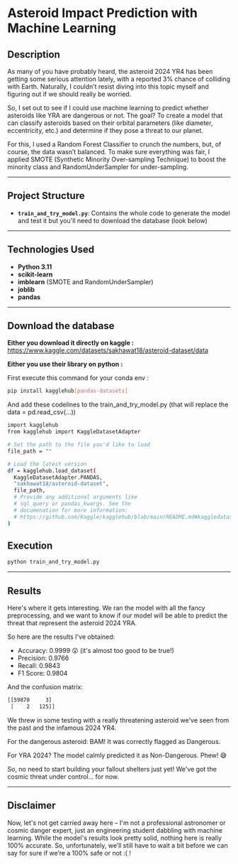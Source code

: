 # Asteroid Impact Prediction with Machine Learning

## Description  
As many of you have probably heard, the asteroid 2024 YR4 has been getting some serious attention lately, with a reported 3% chance of colliding with Earth. Naturally, I couldn’t resist diving into this topic myself and figuring out if we should really be worried.

So, I set out to see if I could use machine learning to predict whether asteroids like YRA are dangerous or not. The goal? To create a model that can classify asteroids based on their orbital parameters (like diameter, eccentricity, etc.) and determine if they pose a threat to our planet.

For this, I used a Random Forest Classifier to crunch the numbers, but, of course, the data wasn’t balanced. To make sure everything was fair, I applied SMOTE (Synthetic Minority Over-sampling Technique) to boost the minority class and RandomUnderSampler for under-sampling.

---

## Project Structure  
- **`train_and_try_model.py`**: Contains the whole code to generate the model and test it but you'll need to download the database (look below)

---

## Technologies Used  
- **Python 3.11**  
- **scikit-learn**
- **imblearn** (SMOTE and RandomUnderSampler)  
- **joblib**
- **pandas**  

---
## Download the database
**Either you download it directly on kaggle :** https://www.kaggle.com/datasets/sakhawat18/asteroid-dataset/data

**Either you use their library on python :**

First execute this command for your conda env :
```bash
pip install kagglehub[pandas-datasets]
```
And add these codelines to the train_and_try_model.py (that will replace the data = pd.read_csv(...))
```bash
import kagglehub
from kagglehub import KaggleDatasetAdapter

# Set the path to the file you'd like to load
file_path = ""

# Load the latest version
df = kagglehub.load_dataset(
  KaggleDatasetAdapter.PANDAS,
  "sakhawat18/asteroid-dataset",
  file_path,
  # Provide any additional arguments like 
  # sql_query or pandas_kwargs. See the 
  # documenation for more information:
  # https://github.com/Kaggle/kagglehub/blob/main/README.md#kaggledatasetadapterpandas
)
```

## Execution   
```bash
python train_and_try_model.py
```
---
## Results
Here's where it gets interesting. We ran the model with all the fancy preprocessing, and we want to know if our model will be able to predict the threat that represent the asteroid 2024 YRA. 

So here are the results I've obtained:

- Accuracy: 0.9999 😲 (it's almost too good to be true!)
- Precision: 0.9766
- Recall: 0.9843
- F1 Score: 0.9804

And the confusion matrix:
```bash
[[59870     3]
 [    2   125]]
```
We threw in some testing with a really threatening asteroid we've seen from the past and the infamous 2024 YR4.

For the dangerous asteroid: BAM! It was correctly flagged as Dangerous.

For YRA 2024? The model calmly predicted it as Non-Dangerous. Phew! 😅

So, no need to start building your fallout shelters just yet! We've got the cosmic threat under control... for now.

---

## Disclaimer
Now, let's not get carried away here – I'm not a professional astronomer or cosmic danger expert, just an engineering student dabbling with machine learning. While the model's results look pretty solid, nothing here is really 100% accurate. So, unfortunately, we’ll still have to wait a bit before we can say for sure if we’re a 100% safe or not :( !
